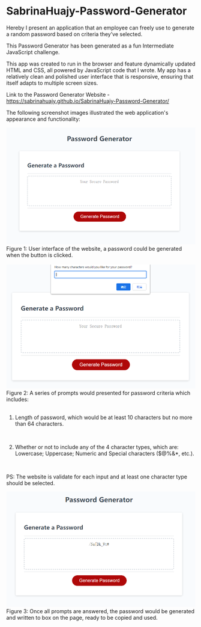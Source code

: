 # SabrinaHuajy-Password-Generator

Hereby I present an application that an employee can freely use to generate a random password based on criteria they’ve selected.

This Password Generator has been generated as a fun Intermediate JavaScript challenge.

This app was created to run in the browser and feature dynamically updated HTML and CSS, all powered by JavaScript code that I wrote. My app has a relatively clean and polished user interface that is responsive, ensuring that itself adapts to multiple screen sizes.

Link to the Password Generator Website - https://sabrinahuajy.github.io/SabrinaHuajy-Password-Generator/

The following screenshot images illustrated the web application's appearance and functionality:
<br>

<img src="assets\images\password_generator.PNG" alt="screenshot of webpage interface">
Figure 1: User interface of the website, a password could be generated when the button is clicked.
<br>
<br>

<img src="assets\images\prompt.PNG" alt="screenshot of webpage prompt functionality">
Figure 2: A series of prompts would presented for password criteria which includes: 
<br>
<br>

1. Length of password, which would be at least 10 characters but no more than 64 characters.
<br>

2. Whether or not to include any of the 4 character types, which are: Lowercase; Uppercase; Numeric and Special characters ($@%&*, etc.). 
<br>

PS: The website is validate for each input and at least one character type should be selected.
<br>

<img src="assets\images\generated.PNG" alt="screenshot of webpage functionality">
Figure 3: Once all prompts are answered, the password would be generated and written to box on the page, ready to be copied and used.

